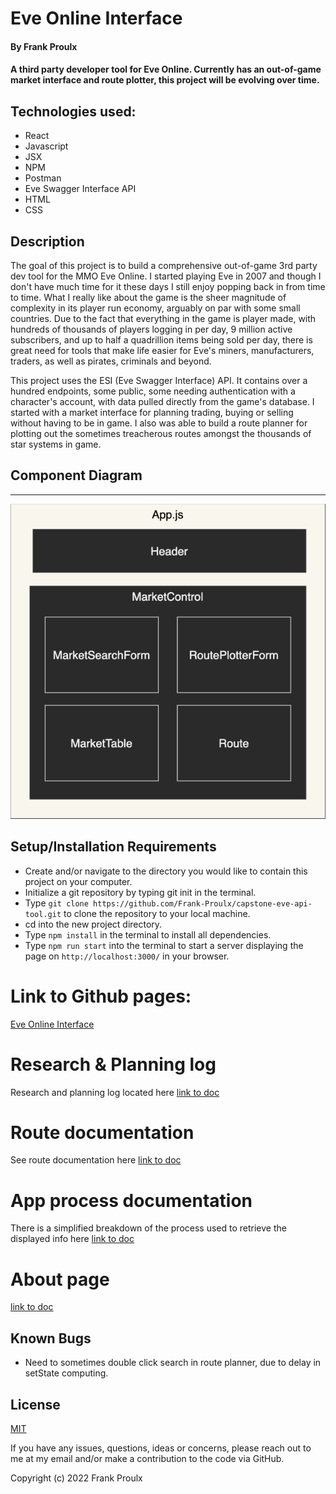 # Eve Online Interface

#### By Frank Proulx

#### A third party developer tool for Eve Online. Currently has an out-of-game market interface and route plotter, this project will be evolving over time.

## Technologies used:

* React
* Javascript
* JSX
* NPM
* Postman
* Eve Swagger Interface API
* HTML
* CSS

## Description

The goal of this project is to build a comprehensive out-of-game 3rd party dev tool for the MMO Eve Online. I started playing Eve in 2007 and though I don't have much time for it these days I still enjoy popping back in from time to time. What I really like about the game is the sheer magnitude of complexity in its player run economy, arguably on par with some small countries. Due to the fact that everything in the game is player made, with hundreds of thousands of players logging in per day, 9 million active subscribers, and up to half a quadrillion items being sold per day, there is great need for tools that make life easier for Eve's miners, manufacturers, traders, as well as pirates, criminals and beyond.

This project uses the ESI (Eve Swagger Interface) API. It contains over a hundred endpoints, some public, some needing authentication with a character's account, with data pulled directly from the game's database. I started with a market interface for planning trading, buying or selling without having to be in game. I also was able to build a route planner for plotting out the sometimes treacherous routes amongst the thousands of star systems in game.

## Component Diagram
---      

![Design for the component layout](./component-diagram.png)

## Setup/Installation Requirements  

* Create and/or navigate to the directory you would like to contain this project on your computer.
* Initialize a git repository by typing git init in the terminal.
* Type `git clone https://github.com/Frank-Proulx/capstone-eve-api-tool.git` to clone the repository to your local machine.
* cd into the new project directory.
* Type `npm install` in the terminal to install all dependencies.  
* Type `npm run start` into the terminal to start a server displaying the page on `http://localhost:3000/` in your browser.

# Link to Github pages:

[Eve Online Interface](https://frank-proulx.github.io/capstone-eve-api-tool/)

# Research & Planning log

Research and planning log located here [link to doc](https://github.com/Frank-Proulx/capstone-eve-api-tool/blob/main/research-log.md)

# Route documentation

See route documentation here [link to doc](https://github.com/Frank-Proulx/capstone-eve-api-tool/blob/main/route-documentation.md)

# App process documentation

There is a simplified breakdown of the process used to retrieve the displayed info here [link to doc](https://github.com/Frank-Proulx/capstone-eve-api-tool/blob/main/app-process.md)

# About page

[link to doc](https://github.com/Frank-Proulx/capstone-eve-api-tool/blob/main/about-page.md)

## Known Bugs

* Need to sometimes double click search in route planner, due to delay in setState computing.

## License

[MIT](https://opensource.org/licenses/MIT)

If you have any issues, questions, ideas or concerns, please reach out to me at my email and/or make a contribution to the code via GitHub.

Copyright (c) 2022 Frank Proulx
